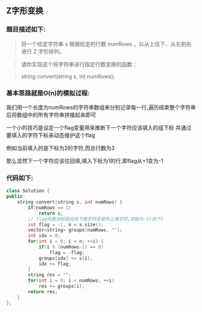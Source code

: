 ## Z字形变换

### 题目描述如下:

> 将一个给定字符串 s 根据给定的行数 numRows ，以从上往下、从左到右进行 Z 字形排列。

> 请你实现这个将字符串进行指定行数变换的函数：

> string convert(string s, int numRows);

### 基本思路就是O(n)的模拟过程:

我们用一个长度为numRows的字符串数组来分别记录每一行,遍历结束整个字符串后将数组中的所有字符串拼接起来即可

一个小的技巧是设定一个flag变量用来推断下一个字符应该填入的组下标
并通过要填入的字符下标来动态维护这个flag

例如当前填入的是下标为2的字符,而总行数为3

那么显然下一个字符应该往回填,填入下标为1的行,即flag从+1变为-1

### 代码如下:

```C++
class Solution {
public:
    string convert(string s, int numRows) {
        if(numRows == 1)
            return s;
        // flag代表当前是应向下填字符还是向上填字符,初始为-1(向下)
        int flag = -1, n = s.size();
        vector<string> groups(numRows, "");
        int idx = 0;
        for(int i = 0; i < n; ++i) {
            if(i % (numRows-1) == 0) 
                flag = -flag;
            groups[idx] += s[i]; 
            idx += flag;
        }
        string res = "";
        for(int i = 0; i < numRows; ++i)
            res += groups[i];
        return res;
    }
};
```